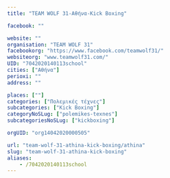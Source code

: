 ```yaml
---
title: "TEAM WOLF 31-Αθήνα-Kick Boxing"

facebook: ""

website: ""
organisation: "TEAM WOLF 31"
facebookorg: "https://www.facebook.com/teamwolf31/"
websiteorg: "www.teamwolf31.com/"
UID: "7042020140113school"
cities: ["Αθήνα"]
perioxi: ""
address: ""

places: [""]
categories: ["Πολεμικές τέχνες"]
subcategories: ["Kick Boxing"]
categoryNoSLug: ["polemikes-texnes"]
subcategoriesNoSLug: ["kickboxing"]

orgUID: "org14042020000505"

url: "team-wolf-31-athina-kick-boxing/athina"
slug: "team-wolf-31-athina-kick-boxing"
aliases:
    - /7042020140113school
---
```





